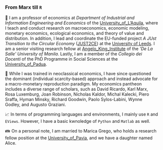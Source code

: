 ### From Marx till `R`

:construction_worker: I am a professor of economics at *Department of Industrial and Information Engineering and Economics* of the [University_of_L’Aquila](https://www.univaq.it/rubrica.php?id=1091&docente=on), where I teach and conduct research on macroeconomics, economic modeling, monetary economics, ecological economics, and theory of value and distribution. In addition, I lead and coordinate the EU-funded project *A JUst Transition to the Circular Economy* ([JUST2CE](https://www.youtube.com/watch?v=GffG1JgjRxU)) at the [University of Leeds](https://business.leeds.ac.uk/divisions-economics/staff/145/marco-veronese-passarella). I am a senior visiting research fellow at [Angelo_King_Institute](https://www.dlsu-aki.com/) of the *'De La Salle' University of Manila*. Lastly, I am a member of the *Collegio dei Docenti* of the PhD Programme in Social Sciences at the [University_of_Padua](https://www.unipd.it/dottoratoscheda/social-sciences). 

:closed_book: While I was trained in neoclassical economics, I have since questioned the dominant (individual scarcity-based) approach and instead advocate for a macro-monetary reproduction paradigm. My economics pantheon includes a diverse range of scholars, such as David Ricardo, Karl Marx, Rosa Luxemburg, Joan Robinson, Nicholas Kaldor, Michal Kalecki, Piero Sraffa, Hyman Minsky, Richard Goodwin, Paolo Sylos-Labini, Wynne Godley, and Augusto Graziani.

:chart_with_upwards_trend: In terms of programming languages and environments, I mainly use `R` and `EViews`. However, I have a basic kwnoledge of `Python` and `Matlab` as well.

:family: On a personal note, I am married to Marica Grego, who holds a research fellow position at the [University_of_Pavia](https://unipv.unifind.cineca.it/individual?uri=http%3A%2F%2Firises.unipv.it%2Fresource%2Fperson%2F1195970), and we have a daughter named Alice.
